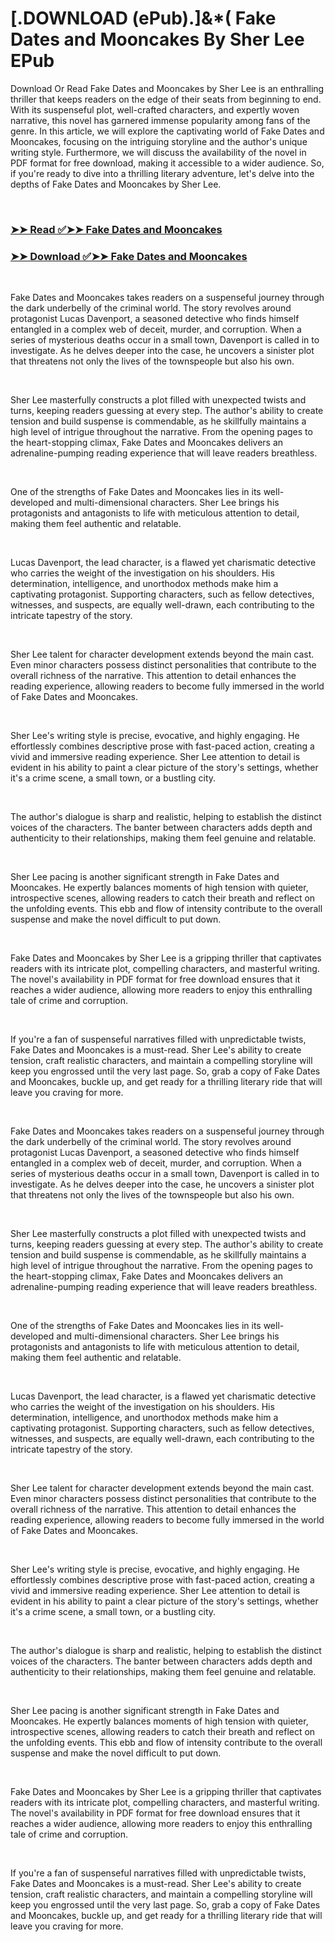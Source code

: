 # [.DOWNLOAD (ePub).]&*( Fake Dates and Mooncakes By Sher Lee EPub

<p>Download Or Read Fake Dates and Mooncakes by Sher Lee is an enthralling thriller that keeps readers on the edge of their seats from beginning to end. With its suspenseful plot, well-crafted characters, and expertly woven narrative, this novel has garnered immense popularity among fans of the genre. In this article, we will explore the captivating world of Fake Dates and Mooncakes, focusing on the intriguing storyline and the author's unique writing style. Furthermore, we will discuss the availability of the novel in PDF format for free download, making it accessible to a wider audience. So, if you're ready to dive into a thrilling literary adventure, let's delve into the depths of Fake Dates and Mooncakes by Sher Lee.</p>
<p>&nbsp;</p>

### [➤➤ Read ✅➤➤ Fake Dates and Mooncakes](https://thehelpfulbooks.blogspot.com/id/62794544)

### [➤➤ Download ✅➤➤ Fake Dates and Mooncakes](https://thehelpfulbooks.blogspot.com/id/62794544)

<p>&nbsp;</p>
<p>Fake Dates and Mooncakes takes readers on a suspenseful journey through the dark underbelly of the criminal world. The story revolves around protagonist Lucas Davenport, a seasoned detective who finds himself entangled in a complex web of deceit, murder, and corruption. When a series of mysterious deaths occur in a small town, Davenport is called in to investigate. As he delves deeper into the case, he uncovers a sinister plot that threatens not only the lives of the townspeople but also his own.</p>
<p>&nbsp;</p>
<p>Sher Lee masterfully constructs a plot filled with unexpected twists and turns, keeping readers guessing at every step. The author's ability to create tension and build suspense is commendable, as he skillfully maintains a high level of intrigue throughout the narrative. From the opening pages to the heart-stopping climax, Fake Dates and Mooncakes delivers an adrenaline-pumping reading experience that will leave readers breathless.</p>
<p>&nbsp;</p>
<p>One of the strengths of Fake Dates and Mooncakes lies in its well-developed and multi-dimensional characters. Sher Lee brings his protagonists and antagonists to life with meticulous attention to detail, making them feel authentic and relatable.</p>
<p>&nbsp;</p>
<p>Lucas Davenport, the lead character, is a flawed yet charismatic detective who carries the weight of the investigation on his shoulders. His determination, intelligence, and unorthodox methods make him a captivating protagonist. Supporting characters, such as fellow detectives, witnesses, and suspects, are equally well-drawn, each contributing to the intricate tapestry of the story.</p>
<p>&nbsp;</p>
<p>Sher Lee talent for character development extends beyond the main cast. Even minor characters possess distinct personalities that contribute to the overall richness of the narrative. This attention to detail enhances the reading experience, allowing readers to become fully immersed in the world of Fake Dates and Mooncakes.</p>
<p>&nbsp;</p>
<p>Sher Lee's writing style is precise, evocative, and highly engaging. He effortlessly combines descriptive prose with fast-paced action, creating a vivid and immersive reading experience. Sher Lee attention to detail is evident in his ability to paint a clear picture of the story's settings, whether it's a crime scene, a small town, or a bustling city.</p>
<p>&nbsp;</p>
<p>The author's dialogue is sharp and realistic, helping to establish the distinct voices of the characters. The banter between characters adds depth and authenticity to their relationships, making them feel genuine and relatable.</p>
<p>&nbsp;</p>
<p>Sher Lee pacing is another significant strength in Fake Dates and Mooncakes. He expertly balances moments of high tension with quieter, introspective scenes, allowing readers to catch their breath and reflect on the unfolding events. This ebb and flow of intensity contribute to the overall suspense and make the novel difficult to put down.</p>
<p>&nbsp;</p>
<p>Fake Dates and Mooncakes by Sher Lee is a gripping thriller that captivates readers with its intricate plot, compelling characters, and masterful writing. The novel's availability in PDF format for free download ensures that it reaches a wider audience, allowing more readers to enjoy this enthralling tale of crime and corruption.</p>
<p>&nbsp;</p>
<p>If you're a fan of suspenseful narratives filled with unpredictable twists, Fake Dates and Mooncakes is a must-read. Sher Lee's ability to create tension, craft realistic characters, and maintain a compelling storyline will keep you engrossed until the very last page. So, grab a copy of Fake Dates and Mooncakes, buckle up, and get ready for a thrilling literary ride that will leave you craving for more.</p>
<p>&nbsp;</p>
<p>Fake Dates and Mooncakes takes readers on a suspenseful journey through the dark underbelly of the criminal world. The story revolves around protagonist Lucas Davenport, a seasoned detective who finds himself entangled in a complex web of deceit, murder, and corruption. When a series of mysterious deaths occur in a small town, Davenport is called in to investigate. As he delves deeper into the case, he uncovers a sinister plot that threatens not only the lives of the townspeople but also his own.</p>
<p>&nbsp;</p>
<p>Sher Lee masterfully constructs a plot filled with unexpected twists and turns, keeping readers guessing at every step. The author's ability to create tension and build suspense is commendable, as he skillfully maintains a high level of intrigue throughout the narrative. From the opening pages to the heart-stopping climax, Fake Dates and Mooncakes delivers an adrenaline-pumping reading experience that will leave readers breathless.</p>
<p>&nbsp;</p>
<p>One of the strengths of Fake Dates and Mooncakes lies in its well-developed and multi-dimensional characters. Sher Lee brings his protagonists and antagonists to life with meticulous attention to detail, making them feel authentic and relatable.</p>
<p>&nbsp;</p>
<p>Lucas Davenport, the lead character, is a flawed yet charismatic detective who carries the weight of the investigation on his shoulders. His determination, intelligence, and unorthodox methods make him a captivating protagonist. Supporting characters, such as fellow detectives, witnesses, and suspects, are equally well-drawn, each contributing to the intricate tapestry of the story.</p>
<p>&nbsp;</p>
<p>Sher Lee talent for character development extends beyond the main cast. Even minor characters possess distinct personalities that contribute to the overall richness of the narrative. This attention to detail enhances the reading experience, allowing readers to become fully immersed in the world of Fake Dates and Mooncakes.</p>
<p>&nbsp;</p>
<p>Sher Lee's writing style is precise, evocative, and highly engaging. He effortlessly combines descriptive prose with fast-paced action, creating a vivid and immersive reading experience. Sher Lee attention to detail is evident in his ability to paint a clear picture of the story's settings, whether it's a crime scene, a small town, or a bustling city.</p>
<p>&nbsp;</p>
<p>The author's dialogue is sharp and realistic, helping to establish the distinct voices of the characters. The banter between characters adds depth and authenticity to their relationships, making them feel genuine and relatable.</p>
<p>&nbsp;</p>
<p>Sher Lee pacing is another significant strength in Fake Dates and Mooncakes. He expertly balances moments of high tension with quieter, introspective scenes, allowing readers to catch their breath and reflect on the unfolding events. This ebb and flow of intensity contribute to the overall suspense and make the novel difficult to put down.</p>
<p>&nbsp;</p>
<p>Fake Dates and Mooncakes by Sher Lee is a gripping thriller that captivates readers with its intricate plot, compelling characters, and masterful writing. The novel's availability in PDF format for free download ensures that it reaches a wider audience, allowing more readers to enjoy this enthralling tale of crime and corruption.</p>
<p>&nbsp;</p>
<p>If you're a fan of suspenseful narratives filled with unpredictable twists, Fake Dates and Mooncakes is a must-read. Sher Lee's ability to create tension, craft realistic characters, and maintain a compelling storyline will keep you engrossed until the very last page. So, grab a copy of Fake Dates and Mooncakes, buckle up, and get ready for a thrilling literary ride that will leave you craving for more.</p>
<p>&nbsp;</p>
